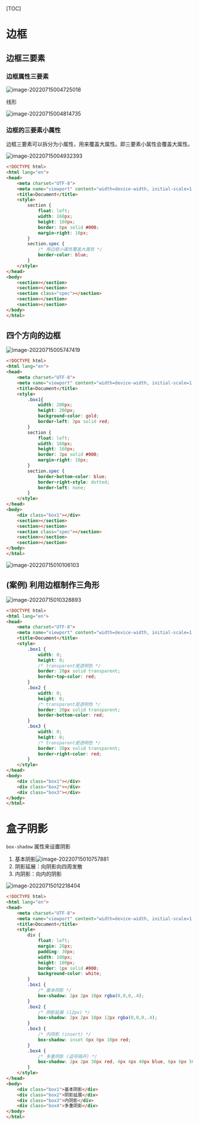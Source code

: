 [TOC]

# 边框

## 边框三要素

### 边框属性三要素

![image-20220715004725018](https://cc.hjfile.cn/cc/img/20220715/2022071512472682197458.png)

线形

![image-20220715004814735](https://cc.hjfile.cn/cc/img/20220715/2022071512481663664070.png)

### 边框的三要素小属性

边框三要素可以拆分为小属性，用来覆盖大属性。即三要素小属性会覆盖大属性。

![image-20220715004932393](https://cc.hjfile.cn/cc/img/20220715/2022071512493429644283.png)

```html
<!DOCTYPE html>
<html lang="en">
<head>
    <meta charset="UTF-8">
    <meta name="viewport" content="width=device-width, initial-scale=1.0">
    <title>Document</title>
    <style>
        section {
            float: left;
            width: 160px;
            height: 160px;
            border: 8px solid #000;
            margin-right: 10px;
        }
        section.spec {
            /* 用边框小属性覆盖大属性 */
            border-color: blue;
        }
    </style>
</head>
<body>
    <section></section>
    <section></section>
    <section class="spec"></section>
    <section></section>
    <section></section>
</body>
</html>
```

## 四个方向的边框

![image-20220715005747419](https://cc.hjfile.cn/cc/img/20220715/2022071512574926387552.png)

```html
<!DOCTYPE html>
<html lang="en">
<head>
    <meta charset="UTF-8">
    <meta name="viewport" content="width=device-width, initial-scale=1.0">
    <title>Document</title>
    <style>
        .box1{
            width: 200px;
            height: 200px;
            background-color: gold;
            border-left: 3px solid red;
        }
        section {
            float: left;
            width: 160px;
            height: 160px;
            border: 3px solid #000;
            margin-right: 10px;
        }
        section.spec {
            border-bottom-color: blue;
            border-right-style: dotted;
            border-left: none;
        }
    </style>
</head>
<body>
    <div class="box1"></div>
    <section></section>
    <section></section>
    <section class="spec"></section>
    <section></section>
    <section></section>
</body>
</html>
```

![image-20220715010106103](https://cc.hjfile.cn/cc/img/20220715/2022071501010780757807.png)

## (案例) 利用边框制作三角形

![image-20220715010328893](https://cc.hjfile.cn/cc/img/20220715/2022071501033049938274.png)

```html
<!DOCTYPE html>
<html lang="en">
<head>
    <meta charset="UTF-8">
    <meta name="viewport" content="width=device-width, initial-scale=1.0">
    <title>Document</title>
    <style>
        .box1 {
            width: 0;
            height: 0;
            /* transparent是透明色 */
            border: 20px solid transparent;
            border-top-color: red;
        }
        .box2 {
            width: 0;
            height: 0;
            /* transparent是透明色 */
            border: 20px solid transparent;
            border-bottom-color: red;
        }
        .box3 {
            width: 0;
            height: 0;
            /* transparent是透明色 */
            border: 20px solid transparent;
            border-right-color: red;
        }
    </style>
</head>
<body>
    <div class="box1"></div>
    <div class="box2"></div>
    <div class="box3"></div>
</body>
</html>
```

# 盒子阴影

`box-shadow` 属性来设置阴影

1. 基本阴影![image-20220715010757881](https://cc.hjfile.cn/cc/img/20220715/2022071501075956786592.png)
2. 阴影延展：向阴影向四周发散
3. 内阴影：向内的阴影

![image-20220715012218404](https://cc.hjfile.cn/cc/img/20220715/2022071501222021776969.png)

```html
<!DOCTYPE html>
<html lang="en">
<head>
    <meta charset="UTF-8">
    <meta name="viewport" content="width=device-width, initial-scale=1.0">
    <title>Document</title>
    <style>
        div {
            float: left;
            margin: 20px;
            padding: 30px;
            width: 100px;
            height: 100px;
            border: 1px solid #000;
            background-color: white;
        }
        .box1 {
            /* 基本阴影 */
            box-shadow: 2px 2px 10px rgba(0,0,0,.4);
        }
        .box2 {
            /* 阴影延展 (12px) */
            box-shadow: 2px 2px 10px 12px rgba(0,0,0,.4);
        }
        .box3 {
            /* 内阴影 (insert) */
            box-shadow: inset 0px 0px 10px red;
        }
        .box4 {
            /* 多重阴影 (逗号隔开) */
            box-shadow: 2px 2px 30px red, 4px 4px 40px blue, 6px 6px 50px green, inset 0px 0px 6px orange;
        }
    </style>
</head>
<body>
    <div class="box1">基本阴影</div>
    <div class="box2">阴影延展</div>
    <div class="box3">内阴影</div>
    <div class="box4">多重阴影</div>
</body>
</html>
```

